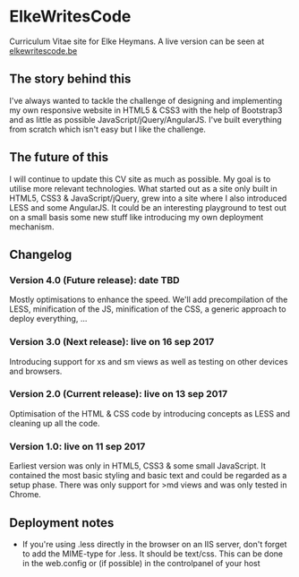 # ElkeWritesCode

Curriculum Vitae site for Elke Heymans. A live version can be seen at [elkewritescode.be](http://www.elkewritescode.be)

## The story behind this

I've always wanted to tackle the challenge of designing and implementing my own responsive website in HTML5 & CSS3 with the help of Bootstrap3 and as little as possible JavaScript/jQuery/AngularJS. I've built everything from scratch which isn't easy but I like the challenge.

## The future of this

I will continue to update this CV site as much as possible. My goal is to utilise more relevant technologies. What started out as a site only built in HTML5, CSS3 & JavaScript/jQuery, grew into a site where I also introduced LESS and some AngularJS. It could be an interesting playground to test out on a small basis some new stuff like introducing my own deployment mechanism.

## Changelog

### Version 4.0 (Future release): date TBD

Mostly optimisations to enhance the speed. We'll add precompilation of the LESS, minification of the JS, minification of the CSS, a generic approach to deploy everything, ...

### Version 3.0 (Next release): live on 16 sep 2017

Introducing support for xs and sm views as well as testing on other devices and browsers.

### Version 2.0 (Current release): live on 13 sep 2017

Optimisation of the HTML & CSS code by introducing concepts as LESS and cleaning up all the code.

### Version 1.0: live on 11 sep 2017

Earliest version was only in HTML5, CSS3 & some small JavaScript. It contained the most basic styling and basic text and could be regarded as a setup phase. There was only support for >md views and was only tested in Chrome.

## Deployment notes

* If you're using .less directly in the browser on an IIS server, don't forget to add the MIME-type for .less. It should be text/css. This can be done in the web.config or (if possible) in the controlpanel of your host
